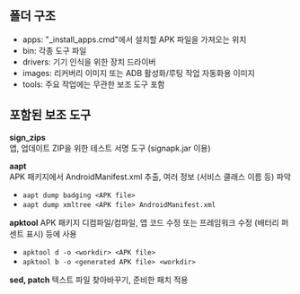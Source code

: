 ## 폴더 구조
- apps: "_install_apps.cmd"에서 설치할 APK 파일을 가져오는 위치
- bin: 각종 도구 파일
- drivers: 기기 인식을 위한 장치 드라이버
- images: 리커버리 이미지 또는 ADB 활성화/루팅 작업 자동화용 이미지
- tools: 주요 작업에는 무관한 보조 도구 포함

## 포함된 보조 도구

**sign_zips**  
앱, 업데이트 ZIP을 위한 테스트 서명 도구 (signapk.jar 이용)

**aapt**  
APK 패키지에서 AndroidManifest.xml 추출, 여러 정보 (서비스 클래스 이름 등) 파악 
  * `aapt dump badging <APK file>`
  * `aapt dump xmltree <APK file> AndroidManifest.xml`

**apktool**
APK 패키지 디컴파일/컴파일, 앱 코드 수정 또는 프레임워크 수정 (배터리 퍼센트 표시) 등에 사용
  * `apktool d -o <workdir> <APK file>`
  * `apktool b -o <generated APK file> <workdir>`

**sed, patch**
텍스트 파일 찾아바꾸기, 준비한 패치 적용
